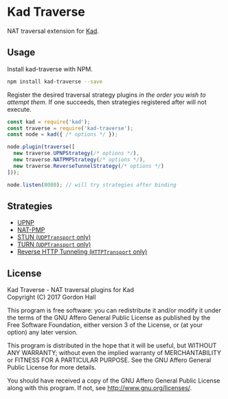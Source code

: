 Kad Traverse
============

NAT traversal extension for [Kad](https://github.com/kadtools/kad).

Usage
-----

Install kad-traverse with NPM.

```bash
npm install kad-traverse --save
```

Register the desired traversal strategy plugins *in the order you wish to 
attempt them*. If one succeeds, then strategies registered after will not 
execute.

```js
const kad = require('kad');
const traverse = require('kad-traverse');
const node = kad({ /* options */ });

node.plugin(traverse([
  new traverse.UPNPStrategy(/* options */),
  new traverse.NATPMPStrategy(/* options */),
  new traverse.ReverseTunnelStrategy(/* options */)
]));

node.listen(8080); // will try strategies after binding
```

Strategies
----------

* [UPNP](https://en.wikipedia.org/wiki/Universal_Plug_and_Play)
* [NAT-PMP](https://en.wikipedia.org/wiki/NAT_Port_Mapping_Protocol)
* [STUN (`UDPTransport` only)](https://en.wikipedia.org/wiki/STUN)
* [TURN (`UDPTransport` only)](https://en.wikipedia.org/wiki/Traversal_Using_Relays_around_NAT)
* [Reverse HTTP Tunneling (`HTTPTransport` only)](https://github.com/bookchin/diglet)

License
-------

Kad Traverse - NAT traversal plugins for Kad  
Copyright (C) 2017 Gordon Hall

This program is free software: you can redistribute it and/or modify
it under the terms of the GNU Affero General Public License as published by
the Free Software Foundation, either version 3 of the License, or
(at your option) any later version.

This program is distributed in the hope that it will be useful,
but WITHOUT ANY WARRANTY; without even the implied warranty of
MERCHANTABILITY or FITNESS FOR A PARTICULAR PURPOSE.  See the
GNU Affero General Public License for more details.

You should have received a copy of the GNU Affero General Public License
along with this program.  If not, see http://www.gnu.org/licenses/.


